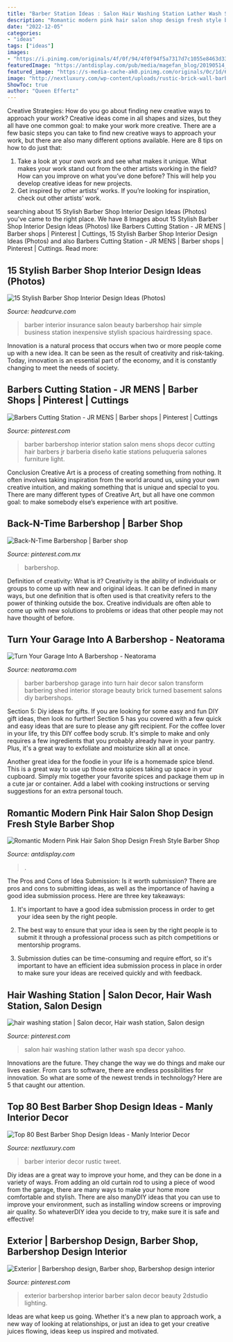 ```yaml
---
title: "Barber Station Ideas : Salon Hair Washing Station Lather Wash Spa Decor Yahoo"
description: "Romantic modern pink hair salon shop design fresh style barber shop"
date: "2022-12-05"
categories:
- "ideas"
tags: ["ideas"]
images:
- "https://i.pinimg.com/originals/4f/0f/94/4f0f94f5a7317d7c1055e8463d33e807.jpg"
featuredImage: "https://antdisplay.com/pub/media/magefan_blog/20190514_185343_301.jpg"
featured_image: "https://s-media-cache-ak0.pinimg.com/originals/0c/1d/60/0c1d608f8711d3e219054a2eeb247fb2.jpg"
image: "http://nextluxury.com/wp-content/uploads/rustic-brick-wall-barber-shop-design-inspiration.jpg"
ShowToc: true
author: "Queen Effertz"
---
```



Creative Strategies: How do you go about finding new creative ways to approach your work?
Creative ideas come in all shapes and sizes, but they all have one common goal: to make your work more creative. There are a few basic steps you can take to find new creative ways to approach your work, but there are also many different options available. Here are 8 tips on how to do just that: 
1. Take a look at your own work and see what makes it unique. What makes your work stand out from the other artists working in the field? How can you improve on what you’ve done before? This will help you develop creative ideas for new projects. 
2. Get inspired by other artists’ works. If you’re looking for inspiration, check out other artists’ work.

	

		
searching about 15 Stylish Barber Shop Interior Design Ideas (Photos) you've came to the right place. We have 8 Images about 15 Stylish Barber Shop Interior Design Ideas (Photos) like Barbers Cutting Station - JR MENS | Barber shops | Pinterest | Cuttings, 15 Stylish Barber Shop Interior Design Ideas (Photos) and also Barbers Cutting Station - JR MENS | Barber shops | Pinterest | Cuttings. Read more:
		
    
## 15 Stylish Barber Shop Interior Design Ideas (Photos)

<img loading=lazy src="https://www.headcurve.com/wp-content/uploads/2018/12/Barbershop-interior-design-dec8-00002.jpg" onerror="this.onerror=null;this.src='https://tse1.mm.bing.net/th?id=OIP.tcYWSgpvLt_rJ8innu74dgHaE8&amp;pid=15.1';" alt="15 Stylish Barber Shop Interior Design Ideas (Photos)">

_Source: headcurve.com_

>barber interior insurance salon beauty barbershop hair simple business station inexpensive stylish spacious hairdressing space. 

	

Innovation is a natural process that occurs when two or more people come up with a new idea. It can be seen as the result of creativity and risk-taking. Today, innovation is an essential part of the economy, and it is constantly changing to meet the needs of society.

    
## Barbers Cutting Station - JR MENS | Barber Shops | Pinterest | Cuttings

<img loading=lazy src="https://s-media-cache-ak0.pinimg.com/originals/0c/1d/60/0c1d608f8711d3e219054a2eeb247fb2.jpg" onerror="this.onerror=null;this.src='https://tse3.mm.bing.net/th?id=OIP.v-lhBm8B1BzDs5hhyXH6AQHaKJ&amp;pid=15.1';" alt="Barbers Cutting Station - JR MENS | Barber shops | Pinterest | Cuttings">

_Source: pinterest.com_

>barber barbershop interior station salon mens shops decor cutting hair barbers jr barberia diseño katie stations peluqueria salones furniture light. 

	

Conclusion
Creative Art is a process of creating something from nothing. It often involves taking inspiration from the world around us, using your own creative intuition, and making something that is unique and special to you. There are many different types of Creative Art, but all have one common goal: to make somebody else’s experience with art positive.

    
## Back-N-Time Barbershop | Barber Shop

<img loading=lazy src="https://i.pinimg.com/736x/25/9c/5b/259c5b8d03ebe506901c172c9e6309e6.jpg" onerror="this.onerror=null;this.src='https://tse1.mm.bing.net/th?id=OIP.gokNCCk0RtdfRtjlNQJNmwHaJ4&amp;pid=15.1';" alt="Back-N-Time Barbershop | Barber shop">

_Source: pinterest.com.mx_

>barbershop. 

	

Definition of creativity: What is it?
Creativity is the ability of individuals or groups to come up with new and original ideas. It can be defined in many ways, but one definition that is often used is that creativity refers to the power of thinking outside the box. Creative individuals are often able to come up with new solutions to problems or ideas that other people may not have thought of before.

    
## Turn Your Garage Into A Barbershop - Neatorama

<img loading=lazy src="http://www.neatorama.com/wp-content/uploads/2011/06/Barber-Shoppe-71.jpg" onerror="this.onerror=null;this.src='https://tse2.mm.bing.net/th?id=OIP.n1gQzsdneqkvBPFEGXfpkwHaE7&amp;pid=15.1';" alt="Turn Your Garage Into A Barbershop - Neatorama">

_Source: neatorama.com_

>barber barbershop garage into turn hair decor salon transform barbering shed interior storage beauty brick turned basement salons diy barbershops. 

	

Section 5: Diy ideas for gifts.
If you are looking for some easy and fun DIY gift ideas, then look no further! Section 5 has you covered with a few quick and easy ideas that are sure to please any gift recipient.
For the coffee lover in your life, try this DIY coffee body scrub. It's simple to make and only requires a few ingredients that you probably already have in your pantry. Plus, it's a great way to exfoliate and moisturize skin all at once.

Another great idea for the foodie in your life is a homemade spice blend. This is a great way to use up those extra spices taking up space in your cupboard. Simply mix together your favorite spices and package them up in a cute jar or container. Add a label with cooking instructions or serving suggestions for an extra personal touch.

    
## Romantic Modern Pink Hair Salon Shop Design Fresh Style Barber Shop

<img loading=lazy src="https://antdisplay.com/pub/media/magefan_blog/20190514_185343_301.jpg" onerror="this.onerror=null;this.src='https://tse3.mm.bing.net/th?id=OIP.pHBign0dEW7BzPpus7KcbwHaHa&amp;pid=15.1';" alt="Romantic Modern Pink Hair Salon Shop Design Fresh Style Barber Shop">

_Source: antdisplay.com_

>. 

	

The Pros and Cons of Idea Submission: Is it worth submission?
There are pros and cons to submitting ideas, as well as the importance of having a good idea submission process. Here are three key takeaways:
1. It's important to have a good idea submission process in order to get your idea seen by the right people.

2. The best way to ensure that your idea is seen by the right people is to submit it through a professional process such as pitch competitions or mentorship programs.

3. Submission duties can be time-consuming and require effort, so it's important to have an efficient idea submission process in place in order to make sure your ideas are received quickly and with feedback.

    
## Hair Washing Station | Salon Decor, Hair Wash Station, Salon Design

<img loading=lazy src="https://i.pinimg.com/originals/e4/dd/2a/e4dd2adb4e041f768aadb279c9585b7e.jpg" onerror="this.onerror=null;this.src='https://tse1.mm.bing.net/th?id=OIP.XNbuEEGz02DC-hcK3t4TMgHaE-&amp;pid=15.1';" alt="hair washing station | Salon decor, Hair wash station, Salon design">

_Source: pinterest.com_

>salon hair washing station lather wash spa decor yahoo. 

	

Innovations are the future. They change the way we do things and make our lives easier. From cars to software, there are endless possibilities for innovation. So what are some of the newest trends in technology? Here are 5 that caught our attention.

    
## Top 80 Best Barber Shop Design Ideas - Manly Interior Decor

<img loading=lazy src="http://nextluxury.com/wp-content/uploads/rustic-brick-wall-barber-shop-design-inspiration.jpg" onerror="this.onerror=null;this.src='https://tse2.mm.bing.net/th?id=OIP.lzQ8oJBafUldOqOJPQkBtgAAAA&amp;pid=15.1';" alt="Top 80 Best Barber Shop Design Ideas - Manly Interior Decor">

_Source: nextluxury.com_

>barber interior decor rustic tweet. 

	

Diy ideas are a great way to improve your home, and they can be done in a variety of ways. From adding an old curtain rod to using a piece of wood from the garage, there are many ways to make your home more comfortable and stylish. There are also manyDIY ideas that you can use to improve your environment, such as installing window screens or improving air quality. So whateverDIY idea you decide to try, make sure it is safe and effective!

    
## Exterior | Barbershop Design, Barber Shop, Barbershop Design Interior

<img loading=lazy src="https://i.pinimg.com/originals/4f/0f/94/4f0f94f5a7317d7c1055e8463d33e807.jpg" onerror="this.onerror=null;this.src='https://tse4.mm.bing.net/th?id=OIP.XFBv_UABH-1uEqWz2wiEeAHaE7&amp;pid=15.1';" alt="Exterior | Barbershop design, Barber shop, Barbershop design interior">

_Source: pinterest.com_

>exterior barbershop interior barber salon decor beauty 2dstudio lighting. 

	

Ideas are what keep us going. Whether it's a new plan to approach work, a new way of looking at relationships, or just an idea to get your creative juices flowing, ideas keep us inspired and motivated.

